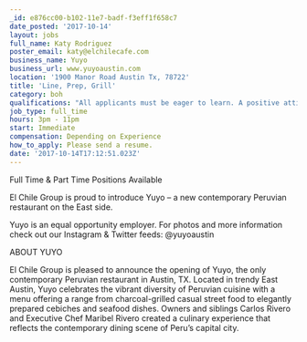 ```yaml
---
_id: e876cc00-b102-11e7-badf-f3eff1f658c7
date_posted: '2017-10-14'
layout: jobs
full_name: Katy Rodriguez
poster_email: katy@elchilecafe.com
business_name: Yuyo
business_url: www.yuyoaustin.com
location: '1900 Manor Road Austin Tx, 78722'
title: 'Line, Prep, Grill'
category: boh
qualifications: "All applicants must be eager to learn. A positive attitude, open mind, and willingness to take direction are essential.\r\n\r\nExperience preferred, but an excellent attitude will be considered above all else.\r\n\r\n\r\nJob requirements: \r\n\r\n\r\n–\tMust have excellent communication skills\r\n\r\n–\tMust be Food Handler certified\r\n\r\n–\tKnowledge of Spanish language or Peruvian cuisine is a plus"
job_type: full_time
hours: 3pm - 11pm
start: Immediate
compensation: Depending on Experience
how_to_apply: Please send a resume.
date: '2017-10-14T17:12:51.023Z'
---
```

Full Time & Part Time Positions Available
    
El Chile Group is proud to introduce Yuyo – a new contemporary Peruvian restaurant on the East side.

Yuyo is an equal opportunity employer. For photos and more information check out our Instagram & Twitter feeds: @yuyoaustin

ABOUT YUYO 

El Chile Group is pleased to announce the opening of Yuyo, the only contemporary Peruvian restaurant in Austin, TX. Located in trendy East Austin, Yuyo celebrates the vibrant diversity of Peruvian cuisine with a menu offering a range from charcoal-grilled casual street food to elegantly prepared cebiches and seafood dishes. Owners and siblings Carlos Rivero and Executive Chef Maribel Rivero created a culinary experience that reflects the contemporary dining scene of Peru’s capital city.
